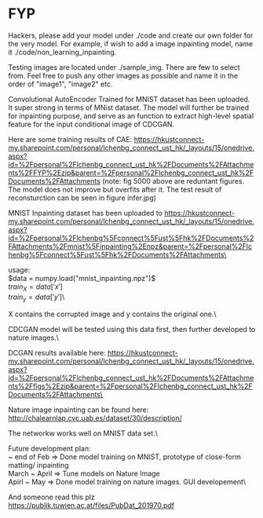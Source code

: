 # FYP

Hackers, please add your model under ./code and create our own folder for the very model. For example, if wish to add a image inpainting model, name it ./code/non_learning_inpainting.

Testing images are located under ./sample_img. There are few to select from. Feel free to push any other images as possible and name it in the order of "image1", "image2" etc. 



Convolutional AutoEncoder Trained for MNIST dataset has been uploaded. It super strong in terms of MNist dataset.
The model will further be trained for inpainting purpose, and serve as an function to extract high-level spatial feature for the input conditional image of CDCGAN.

Here are some training results of CAE: https://hkustconnect-my.sharepoint.com/personal/lchenbg_connect_ust_hk/_layouts/15/onedrive.aspx?id=%2Fpersonal%2Flchenbg_connect_ust_hk%2FDocuments%2FAttachments%2FFYP%2Ezip&parent=%2Fpersonal%2Flchenbg_connect_ust_hk%2FDocuments%2FAttachments
(note: fig 5000 above are reduntant figures. The model does not improve but overfits after it. The test result of reconsturction can be seen in figure infer.jpg)

MNIST Inpainting dataset has been uploaded to https://hkustconnect-my.sharepoint.com/personal/lchenbg_connect_ust_hk/_layouts/15/onedrive.aspx?id=%2Fpersonal%2Flchenbg%5Fconnect%5Fust%5Fhk%2FDocuments%2FAttachments%2Fmnist%5Finpainting%2Enpz&parent=%2Fpersonal%2Flchenbg%5Fconnect%5Fust%5Fhk%2FDocuments%2FAttachments\

usage: \
$data = numpy.load("mnist_inpainting.npz")$\
$train_X = data['x']$\
$train_y = data['y']$\

X contains the corrupted image and y contains the original one.\

CDCGAN model will be tested using this data first, then further developed to nature images.\

DCGAN results available here: https://hkustconnect-my.sharepoint.com/personal/lchenbg_connect_ust_hk/_layouts/15/onedrive.aspx?id=%2Fpersonal%2Flchenbg_connect_ust_hk%2FDocuments%2FAttachments%2Ffigs%2Ezip&parent=%2Fpersonal%2Flchenbg_connect_ust_hk%2FDocuments%2FAttachments\

Nature image inpainting can be found here:  http://chalearnlap.cvc.uab.es/dataset/30/description/

The networkw works well on MNIST data set.\

Future development plan:\
~ end of Feb => Done model training on MNIST, prototype of close-form matting/ inpainting\
March ~ April => Tune models on Nature Image\
Apirl ~ May => Done model training on nature images. GUI developement\

And someone read this plz https://publik.tuwien.ac.at/files/PubDat_201970.pdf

